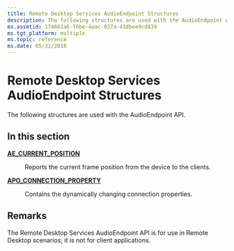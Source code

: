 ```yaml
---
title: Remote Desktop Services AudioEndpoint Structures
description: The following structures are used with the AudioEndpoint API.
ms.assetid: 174661a6-f6be-4aac-837a-43dbee9cd839
ms.tgt_platform: multiple
ms.topic: reference
ms.date: 05/31/2018
---
```


# Remote Desktop Services AudioEndpoint Structures

The following structures are used with the AudioEndpoint API.

## In this section

<dl> <dt>

[**AE\_CURRENT\_POSITION**](/windows/desktop/api/Audioengineendpoint/ns-audioengineendpoint-ae_current_position)
</dt> <dd>

Reports the current frame position from the device to the clients.

</dd> <dt>

[**APO\_CONNECTION\_PROPERTY**](/windows/desktop/api/Audioapotypes/ns-audioapotypes-apo_connection_property)
</dt> <dd>

Contains the dynamically changing connection properties.

</dd> </dl>

## Remarks

The Remote Desktop Services AudioEndpoint API is for use in Remote Desktop scenarios; it is not for client applications.

 

 




